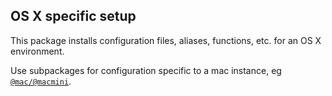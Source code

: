 ## OS X specific setup

This package installs configuration files, aliases, functions, etc. for an OS X environment.

Use subpackages for configuration specific to a mac instance, eg [`@mac/@macmini`](https://github.com/Kraymer/F-dotfiles/tree/master/%40mac/%40macmini).

